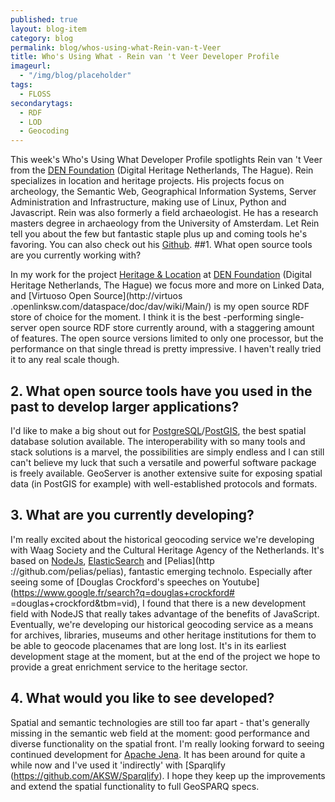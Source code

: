 ```yaml
---
published: true
layout: blog-item
category: blog
permalink: blog/whos-using-what-Rein-van-t-Veer
title: Who's Using What - Rein van 't Veer Developer Profile
imageurl: 
  - "/img/blog/placeholder"
tags: 
  - FLOSS
secondarytags:
  - RDF
  - LOD
  - Geocoding
---
```

This week's Who's Using What Developer Profile spotlights Rein van 't Veer from the [DEN Foundation](http://www.den.nl/english)
(Digital Heritage Netherlands, The Hague). Rein specializes in location and heritage projects. His projects focus on archeology,
the Semantic Web, Geographical Information Systems, Server Administration and Infrastructure, making use of Linux, Python and 
Javascript. Rein was also formerly a field archaeologist. He has a research masters degree in archaeology from the University of Amsterdam. Let Rein tell you about the few but fantastic staple plus up and coming tools he's favoring. You can also check out his [Github](https://github.com/reinvantveer).
##1. What open source tools are you currently working with? 

In my work for the project [Heritage & Location](http://erfgoedenlocatie.nl/) at [DEN Foundation](http://www.den.nl/english)
(Digital Heritage Netherlands, The Hague) we focus more and more on Linked Data, and [Virtuoso Open Source](http://virtuos
.openlinksw.com/dataspace/doc/dav/wiki/Main/) is my open source RDF store of choice for the moment. I think it is the best
-performing single-server open source RDF store currently around, with a staggering amount of features. The open source versions
limited to only one processor, but the performance on that single thread is pretty impressive. I haven't really tried it to any
real scale though.

## 2. What open source tools have you used in the past to develop larger applications?

I'd like to make a big shout out for [PostgreSQL](http://www.postgresql.org/)/[PostGIS](http://postgis.net/), the best spatial
database solution available. The interoperability with so many tools and stack solutions is a marvel, the possibilities are
simply endless and I can still can't believe my luck that such a versatile and powerful software package is freely available.
GeoServer is another extensive suite for exposing spatial data (in PostGIS for example) with well-established protocols and formats.

## 3. What are you currently developing? 

I'm really excited about the historical geocoding service we're developing with Waag Society and the Cultural Heritage Agency of
the Netherlands. It's based on [NodeJs](http://nodejs.org/), [ElasticSearch](http://www.elasticsearch.org/) and [Pelias](http
://github.com/pelias/pelias), fantastic emerging technolo.
Especially after seeing some of [Douglas Crockford's speeches on Youtube](https://www.google.fr/search?q=douglas+crockford#
=douglas+crockford&tbm=vid), I found that there is a new development field with NodeJS that really takes advantage of the benefits of JavaScript. Eventually, we're developing our historical geocoding service
as a means for archives, libraries, museums and other heritage institutions for them to be able to geocode placenames that are
long lost. It's in its earliest development stage at the moment, but at the end of the project we hope to provide a great
enrichment service to the heritage sector.

## 4. What would you like to see developed?

Spatial and semantic technologies are still too far apart - that's generally missing in the semantic web field at the moment: 
good performance and diverse functionality on the spatial front. I'm really looking forward to seeing continued development for
[Apache Jena](https://jena.apache.org/). It has been around for quite a while now and I've used it 'indirectly' with [Sparqlify
(https://github.com/AKSW/Sparqlify). I hope they keep up the improvements and extend the spatial functionality to full GeoSPARQ
specs.

 
